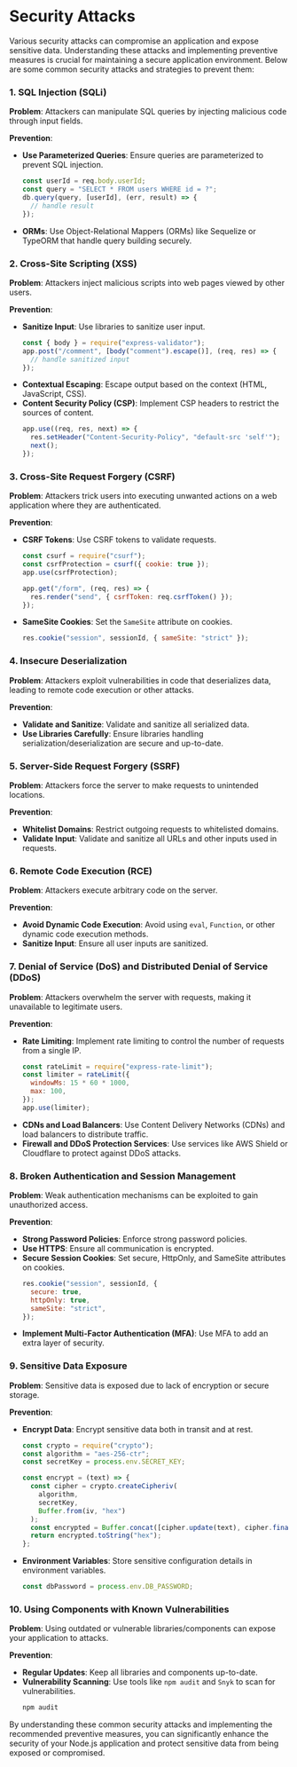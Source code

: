 # Security Attacks

Various security attacks can compromise an application and expose sensitive data. Understanding these attacks and implementing preventive measures is crucial for maintaining a secure application environment. Below are some common security attacks and strategies to prevent them:

### 1. **SQL Injection (SQLi)**

**Problem**: Attackers can manipulate SQL queries by injecting malicious code through input fields.

**Prevention**:

- **Use Parameterized Queries**: Ensure queries are parameterized to prevent SQL injection.
  ```javascript
  const userId = req.body.userId;
  const query = "SELECT * FROM users WHERE id = ?";
  db.query(query, [userId], (err, result) => {
    // handle result
  });
  ```
- **ORMs**: Use Object-Relational Mappers (ORMs) like Sequelize or TypeORM that handle query building securely.

### 2. **Cross-Site Scripting (XSS)**

**Problem**: Attackers inject malicious scripts into web pages viewed by other users.

**Prevention**:

- **Sanitize Input**: Use libraries to sanitize user input.
  ```javascript
  const { body } = require("express-validator");
  app.post("/comment", [body("comment").escape()], (req, res) => {
    // handle sanitized input
  });
  ```
- **Contextual Escaping**: Escape output based on the context (HTML, JavaScript, CSS).
- **Content Security Policy (CSP)**: Implement CSP headers to restrict the sources of content.
  ```javascript
  app.use((req, res, next) => {
    res.setHeader("Content-Security-Policy", "default-src 'self'");
    next();
  });
  ```

### 3. **Cross-Site Request Forgery (CSRF)**

**Problem**: Attackers trick users into executing unwanted actions on a web application where they are authenticated.

**Prevention**:

- **CSRF Tokens**: Use CSRF tokens to validate requests.

  ```javascript
  const csurf = require("csurf");
  const csrfProtection = csurf({ cookie: true });
  app.use(csrfProtection);

  app.get("/form", (req, res) => {
    res.render("send", { csrfToken: req.csrfToken() });
  });
  ```

- **SameSite Cookies**: Set the `SameSite` attribute on cookies.
  ```javascript
  res.cookie("session", sessionId, { sameSite: "strict" });
  ```

### 4. **Insecure Deserialization**

**Problem**: Attackers exploit vulnerabilities in code that deserializes data, leading to remote code execution or other attacks.

**Prevention**:

- **Validate and Sanitize**: Validate and sanitize all serialized data.
- **Use Libraries Carefully**: Ensure libraries handling serialization/deserialization are secure and up-to-date.

### 5. **Server-Side Request Forgery (SSRF)**

**Problem**: Attackers force the server to make requests to unintended locations.

**Prevention**:

- **Whitelist Domains**: Restrict outgoing requests to whitelisted domains.
- **Validate Input**: Validate and sanitize all URLs and other inputs used in requests.

### 6. **Remote Code Execution (RCE)**

**Problem**: Attackers execute arbitrary code on the server.

**Prevention**:

- **Avoid Dynamic Code Execution**: Avoid using `eval`, `Function`, or other dynamic code execution methods.
- **Sanitize Input**: Ensure all user inputs are sanitized.

### 7. **Denial of Service (DoS) and Distributed Denial of Service (DDoS)**

**Problem**: Attackers overwhelm the server with requests, making it unavailable to legitimate users.

**Prevention**:

- **Rate Limiting**: Implement rate limiting to control the number of requests from a single IP.
  ```javascript
  const rateLimit = require("express-rate-limit");
  const limiter = rateLimit({
    windowMs: 15 * 60 * 1000,
    max: 100,
  });
  app.use(limiter);
  ```
- **CDNs and Load Balancers**: Use Content Delivery Networks (CDNs) and load balancers to distribute traffic.
- **Firewall and DDoS Protection Services**: Use services like AWS Shield or Cloudflare to protect against DDoS attacks.

### 8. **Broken Authentication and Session Management**

**Problem**: Weak authentication mechanisms can be exploited to gain unauthorized access.

**Prevention**:

- **Strong Password Policies**: Enforce strong password policies.
- **Use HTTPS**: Ensure all communication is encrypted.
- **Secure Session Cookies**: Set secure, HttpOnly, and SameSite attributes on cookies.
  ```javascript
  res.cookie("session", sessionId, {
    secure: true,
    httpOnly: true,
    sameSite: "strict",
  });
  ```
- **Implement Multi-Factor Authentication (MFA)**: Use MFA to add an extra layer of security.

### 9. **Sensitive Data Exposure**

**Problem**: Sensitive data is exposed due to lack of encryption or secure storage.

**Prevention**:

- **Encrypt Data**: Encrypt sensitive data both in transit and at rest.

  ```javascript
  const crypto = require("crypto");
  const algorithm = "aes-256-ctr";
  const secretKey = process.env.SECRET_KEY;

  const encrypt = (text) => {
    const cipher = crypto.createCipheriv(
      algorithm,
      secretKey,
      Buffer.from(iv, "hex")
    );
    const encrypted = Buffer.concat([cipher.update(text), cipher.final()]);
    return encrypted.toString("hex");
  };
  ```

- **Environment Variables**: Store sensitive configuration details in environment variables.
  ```javascript
  const dbPassword = process.env.DB_PASSWORD;
  ```

### 10. **Using Components with Known Vulnerabilities**

**Problem**: Using outdated or vulnerable libraries/components can expose your application to attacks.

**Prevention**:

- **Regular Updates**: Keep all libraries and components up-to-date.
- **Vulnerability Scanning**: Use tools like `npm audit` and `Snyk` to scan for vulnerabilities.
  ```bash
  npm audit
  ```

By understanding these common security attacks and implementing the recommended preventive measures, you can significantly enhance the security of your Node.js application and protect sensitive data from being exposed or compromised.

